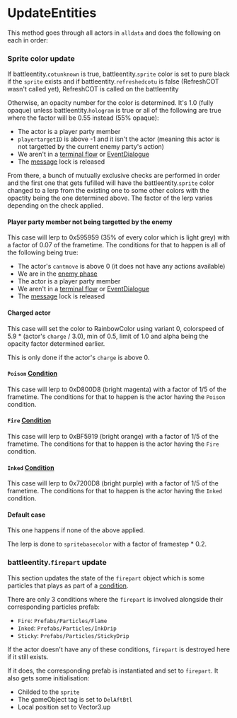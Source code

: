 # UpdateEntities
This method goes through all actors in `alldata` and does the following on each in order:

### Sprite color update
If battleentity.`cotunknown` is true, battleentity.`sprite` color is set to pure black if the `sprite` exists and if battleentity.`refreshedcotu` is false (RefreshCOT wasn't called yet), RefreshCOT is called on the battleentity

Otherwise, an opacity number for the color is determined. It's 1.0 (fully opaque) unless battleentity.`hologram` is true or all of the following are true where the factor will be 0.55 instead (55% opaque):

- The actor is a player party member
- `playertargetID` is above -1 and it isn't the actor (meaning this actor is not targetted by the current enemy party's action)
- We aren't in a [terminal flow](../Battle%20flow/Update.md#terminal-flow) or [EventDialogue](../Battle%20flow/EventDialogue.md)
- The [message](../../SetText/Notable%20states.md#message) lock is released

From there, a bunch of mutually exclusive checks are performed in order and the first one that gets fufilled will have the battleentity.`sprite` color changed to a lerp from the existing one to some other colors with the opactity being the one determined above. The factor of the lerp varies depending on the check applied.

#### Player party member not being targetted by the enemy
This case will lerp to 0x595959 (35% of every color which is light grey) with a factor of 0.07 of the frametime. The conditions for that to happen is all of the following being true:

- The actor's `cantmove` is above 0 (it does not have any actions available)
- We are in the [enemy phase](../Battle%20flow/Update.md#enemies-phase)
- The actor is a player party member
- We aren't in a [terminal flow](../Battle%20flow/Update.md#terminal-flow) or [EventDialogue](../Battle%20flow/EventDialogue.md)
- The [message](../../SetText/Notable%20states.md#message) lock is released

#### Charged actor
This case will set the color to RainbowColor using variant 0, colorspeed of 5.9 * (actor's `charge` / 3.0), min of 0.5, limit of 1.0 and alpha being the opacity factor determined earlier. 

This is only done if the actor's `charge` is above 0.

#### `Poison` [Condition](../Actors%20states/Conditions.md)
This case will lerp to 0xD800D8 (bright magenta) with a factor of 1/5 of the frametime. The conditions for that to happen is the actor having the `Poison` condition.

#### `Fire` [Condition](../Actors%20states/Conditions.md)
This case will lerp to 0xBF5919 (bright orange) with a factor of 1/5 of the frametime. The conditions for that to happen is the actor having the `Fire` condition.

#### `Inked` [Condition](../Actors%20states/Conditions.md)
This case will lerp to 0x7200D8 (bright purple) with a factor of 1/5 of the frametime. The conditions for that to happen is the actor having the `Inked` condition.

#### Default case
This one happens if none of the above applied.

The lerp is done to `spritebasecolor` with a factor of framestep * 0.2.

### battleentity.`firepart` update
This section updates the state of the `firepart` object which is some particles that plays as part of a [condition](../Actors%20states/Conditions.md).

There are only 3 conditions where the `firepart` is involved alongside their corresponding particles prefab:

- `Fire`: `Prefabs/Particles/Flame`
- `Inked`: `Prefabs/Particles/InkDrip`
- `Sticky`: `Prefabs/Particles/StickyDrip`

If the actor doesn't have any of these conditions, `firepart` is destroyed here if it still exists.

If it does, the corresponding prefab is instantiated and set to `firepart`. It also gets some initialisation:

- Childed to the `sprite`
- The gameObject tag is set to `DelAftBtl`
- Local position set to Vector3.up
